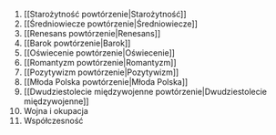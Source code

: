 1. [[Starożytność powtórzenie|Starożytność]]
2. [[Średniowiecze powtórzenie|Średniowiecze]]
3. [[Renesans powtórzenie|Renesans]]
4. [[Barok powtórzenie|Barok]]
5. [[Oświecenie powtórzenie|Oświecenie]]
6. [[Romantyzm powtórzenie|Romantyzm]]
7. [[Pozytywizm powtórzenie|Pozytywizm]]
8. [[Młoda Polska powtórzenie|Młoda Polska]]
9. [[Dwudziestolecie międzywojenne powtórzenie|Dwudziestolecie międzywojenne]]
10. Wojna i okupacja
11. Współczesność
